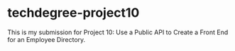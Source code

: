 # techdegree-project10
This is my submission for Project 10: Use a Public API to Create a Front End for an Employee Directory.
